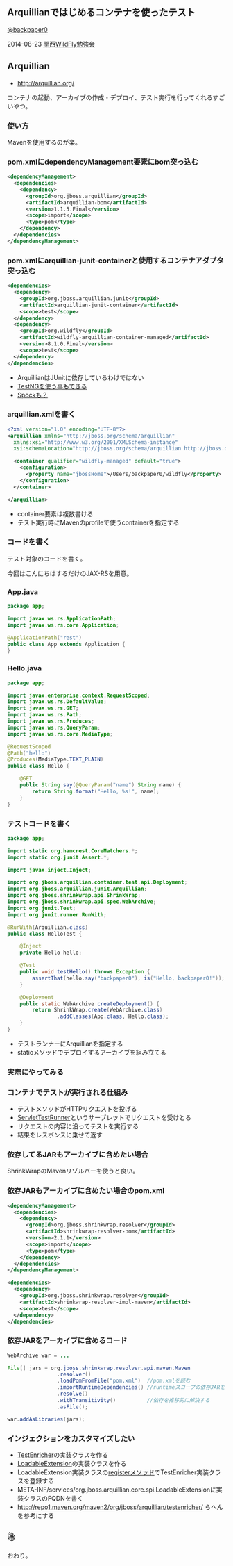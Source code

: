 ## Arquillianではじめるコンテナを使ったテスト

[@backpaper0](https://twitter.com/backpaper0)

2014-08-23 [関西WildFly勉強会](http://connpass.com/event/7529/)



## Arquillian

* http://arquillian.org/

コンテナの起動、アーカイブの作成・デプロイ、テスト実行を行ってくれるすごいやつ。



### 使い方

Mavenを使用するのが楽。



### pom.xmlにdependencyManagement要素にbom突っ込む

```xml
<dependencyManagement>
  <dependencies>
    <dependency>
      <groupId>org.jboss.arquillian</groupId>
      <artifactId>arquillian-bom</artifactId>
      <version>1.1.5.Final</version>
      <scope>import</scope>
      <type>pom</type>
    </dependency>
  </dependencies>
</dependencyManagement>
```



### pom.xmlにarquillian-junit-containerと使用するコンテナアダプタ突っ込む

```xml
<dependencies>
  <dependency>
    <groupId>org.jboss.arquillian.junit</groupId>
    <artifactId>arquillian-junit-container</artifactId>
    <scope>test</scope>
  </dependency>
  <dependency>
    <groupId>org.wildfly</groupId>
    <artifactId>wildfly-arquillian-container-managed</artifactId>
    <version>8.1.0.Final</version>
    <scope>test</scope>
  </dependency>
</dependencies>
```

* ArquillianはJUnitに依存しているわけではない
* [TestNGを使う事もできる](http://repo1.maven.org/maven2/org/jboss/arquillian/testng/)
* [Spockも？](http://repo1.maven.org/maven2/org/jboss/arquillian/spock/)



### arquillian.xmlを書く

```xml
<?xml version="1.0" encoding="UTF-8"?>
<arquillian xmlns="http://jboss.org/schema/arquillian"
  xmlns:xsi="http://www.w3.org/2001/XMLSchema-instance"
  xsi:schemaLocation="http://jboss.org/schema/arquillian http://jboss.org/schema/arquillian/arquillian_1_0.xsd">

  <container qualifier="wildfly-managed" default="true">
    <configuration>
      <property name="jbossHome">/Users/backpaper0/wildfly</property>
    </configuration>
  </container>

</arquillian>
```

* container要素は複数書ける
* テスト実行時にMavenのprofileで使うcontainerを指定する



### コードを書く

テスト対象のコードを書く。

今回はこんにちはするだけのJAX-RSを用意。



### App.java

```java
package app;

import javax.ws.rs.ApplicationPath;
import javax.ws.rs.core.Application;

@ApplicationPath("rest")
public class App extends Application {
}
```



### Hello.java

```java
package app;

import javax.enterprise.context.RequestScoped;
import javax.ws.rs.DefaultValue;
import javax.ws.rs.GET;
import javax.ws.rs.Path;
import javax.ws.rs.Produces;
import javax.ws.rs.QueryParam;
import javax.ws.rs.core.MediaType;

@RequestScoped
@Path("hello")
@Produces(MediaType.TEXT_PLAIN)
public class Hello {

    @GET
    public String say(@QueryParam("name") String name) {
        return String.format("Hello, %s!", name);
    }
}
```



### テストコードを書く

```java
package app;

import static org.hamcrest.CoreMatchers.*;
import static org.junit.Assert.*;

import javax.inject.Inject;

import org.jboss.arquillian.container.test.api.Deployment;
import org.jboss.arquillian.junit.Arquillian;
import org.jboss.shrinkwrap.api.ShrinkWrap;
import org.jboss.shrinkwrap.api.spec.WebArchive;
import org.junit.Test;
import org.junit.runner.RunWith;

@RunWith(Arquillian.class)
public class HelloTest {

    @Inject
    private Hello hello;

    @Test
    public void testHello() throws Exception {
        assertThat(hello.say("backpaper0"), is("Hello, backpaper0!"));
    }

    @Deployment
    public static WebArchive createDeployment() {
        return ShrinkWrap.create(WebArchive.class)
                .addClasses(App.class, Hello.class);
    }
}
```

* テストランナーにArquillianを指定する
* staticメソッドでデプロイするアーカイブを組み立てる



### 実際にやってみる



### コンテナでテストが実行される仕組み

* テストメソッドがHTTPリクエストを投げる
* [ServletTestRunner](http://docs.jboss.org/arquillian/aggregate/latest/org/jboss/arquillian/protocol/servlet/runner/ServletTestRunner.html)というサーブレットでリクエストを受けとる
* リクエストの内容に沿ってテストを実行する
* 結果をレスポンスに乗せて返す



### 依存してるJARもアーカイブに含めたい場合

ShrinkWrapのMavenリゾルバーを使うと良い。



### 依存JARもアーカイブに含めたい場合のpom.xml

```xml
<dependencyManagement>
  <dependencies>
    <dependency>
      <groupId>org.jboss.shrinkwrap.resolver</groupId>
      <artifactId>shrinkwrap-resolver-bom</artifactId>
      <version>2.1.1</version>
      <scope>import</scope>
      <type>pom</type>
    </dependency>
  </dependencies>
</dependencyManagement>

<dependencies>
  <dependency>
    <groupId>org.jboss.shrinkwrap.resolver</groupId>
    <artifactId>shrinkwrap-resolver-impl-maven</artifactId>
    <scope>test</scope>
  </dependency>
</dependencies>
```



### 依存JARをアーカイブに含めるコード

```java
WebArchive war = ...

File[] jars = org.jboss.shrinkwrap.resolver.api.maven.Maven
                .resolver()
                .loadPomFromFile("pom.xml")  //pom.xmlを読む
                .importRuntimeDependencies() //runtimeスコープの依存JARを使う
                .resolve()
                .withTransitivity()          //依存を推移的に解決する
                .asFile();

war.addAsLibraries(jars);
``` 



### インジェクションをカスタマイズしたい

* [TestEnricher](http://docs.jboss.org/arquillian/aggregate/latest/org/jboss/arquillian/test/spi/TestEnricher.html)の実装クラスを作る
* [LoadableExtension](http://docs.jboss.org/arquillian/aggregate/latest/org/jboss/arquillian/core/spi/LoadableExtension.html)の実装クラスを作る
* LoadableExtension実装クラスの[registerメソッド](http://docs.jboss.org/arquillian/aggregate/latest/org/jboss/arquillian/core/spi/LoadableExtension.html#register(org.jboss.arquillian.core.spi.LoadableExtension.ExtensionBuilder))でTestEnricher実装クラスを登録する
* META-INF/services/org.jboss.arquillian.core.spi.LoadableExtensionに実装クラスのFQDNを書く
* http://repo1.maven.org/maven2/org/jboss/arquillian/testenricher/ らへんを参考にする



## ☃

おわり。
